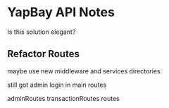 # YapBay API Notes

Is this solution elegant?

## Refactor Routes

maybe use new middleware and services directories.

still got admin login in main routes

adminRoutes
transactionRoutes
routes
